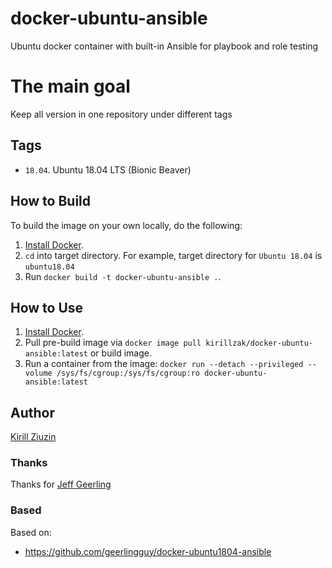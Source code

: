 # docker-ubuntu-ansible
Ubuntu docker container with built-in Ansible for playbook and role testing

# The main goal
Keep all version in one repository under different tags

## Tags
- `18.04`. Ubuntu 18.04 LTS (Bionic Beaver)

## How to Build

To build the image on your own locally, do the following:

  1. [Install Docker](https://docs.docker.com/engine/installation/).
  2. `cd` into target directory. For example, target directory for `Ubuntu 18.04` is `ubuntu18.04`
  3. Run `docker build -t docker-ubuntu-ansible .`.

  ## How to Use

  1. [Install Docker](https://docs.docker.com/engine/installation/).
  2. Pull pre-build image via `docker image pull kirillzak/docker-ubuntu-ansible:latest` or build image.
  3. Run a container from the image: `docker run --detach --privileged --volume /sys/fs/cgroup:/sys/fs/cgroup:ro docker-ubuntu-ansible:latest`

## Author

[Kirill Ziuzin](https://kirill-zak.ru/)

### Thanks
Thanks for [Jeff Geerling](https://github.com/geerlingguy)

### Based
Based on:
- https://github.com/geerlingguy/docker-ubuntu1804-ansible
